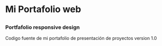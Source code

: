# Mi Portafolio web
## 
### Portfafolio responsive design
Codigo fuente de mi portafolio de presentación de proyectos version 1.0



